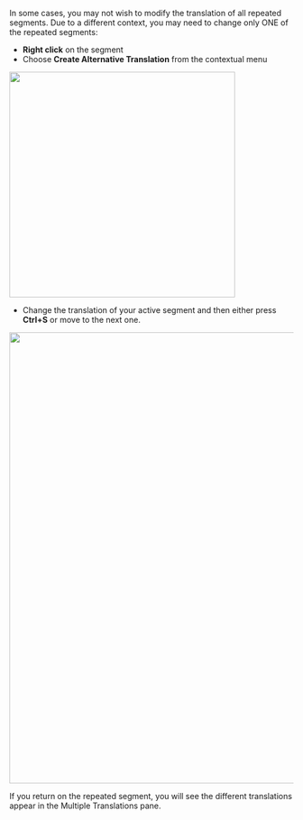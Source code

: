 In some cases, you may not wish to modify the translation of all repeated segments. Due to a different context, you may need to change only ONE of the repeated segments:

  * **Right click** on the segment 
  * Choose **Create Alternative Translation** from the contextual menu

[<img src="/lib/exe/fetch.php?w=400&amp;tok=1dfcc4&amp;media=ug:18_create_alternative_translation.jpg" class="media" alt="" width="400" />](/lib/exe/detail.php?id=ug%3Aomt-alt-trans&amp;media=ug:18_create_alternative_translation.jpg)

  * Change the translation of your active segment and then either press **Ctrl+S** or move to the next one.

[<img src="/lib/exe/fetch.php?w=800&amp;tok=500141&amp;media=ug:19_alternative_translation_created.jpg" class="media" alt="" width="800" />](/lib/exe/detail.php?id=ug%3Aomt-alt-trans&amp;media=ug:19_alternative_translation_created.jpg)

If you return on the repeated segment, you will see the different translations appear in the Multiple Translations pane.
